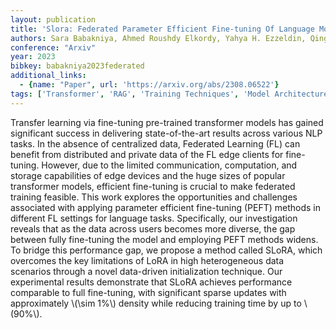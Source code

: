 ```yaml
---
layout: publication
title: 'Slora: Federated Parameter Efficient Fine-tuning Of Language Models'
authors: Sara Babakniya, Ahmed Roushdy Elkordy, Yahya H. Ezzeldin, Qingfeng Liu, Kee-bong Song, Mostafa El-khamy, Salman Avestimehr
conference: "Arxiv"
year: 2023
bibkey: babakniya2023federated
additional_links:
  - {name: "Paper", url: 'https://arxiv.org/abs/2308.06522'}
tags: ['Transformer', 'RAG', 'Training Techniques', 'Model Architecture', 'Fine-Tuning', 'Multimodal Models', 'Reinforcement Learning', 'Pretraining Methods']
---
```

Transfer learning via fine-tuning pre-trained transformer models has gained
significant success in delivering state-of-the-art results across various NLP
tasks. In the absence of centralized data, Federated Learning (FL) can benefit
from distributed and private data of the FL edge clients for fine-tuning.
However, due to the limited communication, computation, and storage
capabilities of edge devices and the huge sizes of popular transformer models,
efficient fine-tuning is crucial to make federated training feasible. This work
explores the opportunities and challenges associated with applying parameter
efficient fine-tuning (PEFT) methods in different FL settings for language
tasks. Specifically, our investigation reveals that as the data across users
becomes more diverse, the gap between fully fine-tuning the model and employing
PEFT methods widens. To bridge this performance gap, we propose a method called
SLoRA, which overcomes the key limitations of LoRA in high heterogeneous data
scenarios through a novel data-driven initialization technique. Our
experimental results demonstrate that SLoRA achieves performance comparable to
full fine-tuning, with significant sparse updates with approximately \\(\sim 1%\\)
density while reducing training time by up to \\(90%\\).
